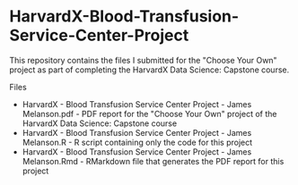 # HarvardX-Blood-Transfusion-Service-Center-Project
This repository contains the files I submitted for the "Choose Your Own" project as part of completing the HarvardX Data Science: Capstone course.

Files

- HarvardX - Blood Transfusion Service Center Project - James Melanson.pdf - PDF report for the "Choose Your Own" project of the HarvardX Data Science: Capstone course
- HarvardX - Blood Transfusion Service Center Project - James Melanson.R - R script containing only the code for this project
- HarvardX - Blood Transfusion Service Center Project - James Melanson.Rmd - RMarkdown file that generates the PDF report for this project
